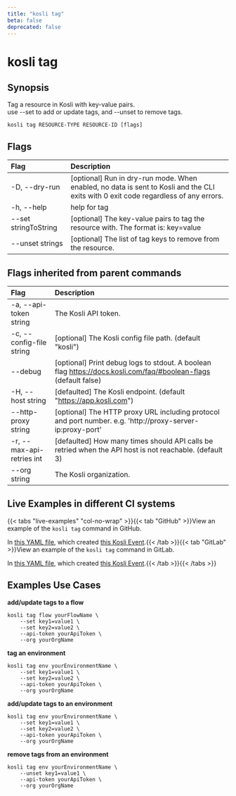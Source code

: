 ```yaml
---
title: "kosli tag"
beta: false
deprecated: false
---
```


# kosli tag

## Synopsis

Tag a resource in Kosli with key-value pairs.  
use --set to add or update tags, and --unset to remove tags.


```shell
kosli tag RESOURCE-TYPE RESOURCE-ID [flags]
```

## Flags
| Flag | Description |
| :--- | :--- |
|    -D, --dry-run  |  [optional] Run in dry-run mode. When enabled, no data is sent to Kosli and the CLI exits with 0 exit code regardless of any errors.  |
|    -h, --help  |  help for tag  |
|        --set stringToString  |  [optional] The key-value pairs to tag the resource with. The format is: key=value  |
|        --unset strings  |  [optional] The list of tag keys to remove from the resource.  |


## Flags inherited from parent commands
| Flag | Description |
| :--- | :--- |
|    -a, --api-token string  |  The Kosli API token.  |
|    -c, --config-file string  |  [optional] The Kosli config file path. (default "kosli")  |
|        --debug  |  [optional] Print debug logs to stdout. A boolean flag https://docs.kosli.com/faq/#boolean-flags (default false)  |
|    -H, --host string  |  [defaulted] The Kosli endpoint. (default "https://app.kosli.com")  |
|        --http-proxy string  |  [optional] The HTTP proxy URL including protocol and port number. e.g. 'http://proxy-server-ip:proxy-port'  |
|    -r, --max-api-retries int  |  [defaulted] How many times should API calls be retried when the API host is not reachable. (default 3)  |
|        --org string  |  The Kosli organization.  |


## Live Examples in different CI systems

{{< tabs "live-examples" "col-no-wrap" >}}{{< tab "GitHub" >}}View an example of the `kosli tag` command in GitHub.

In [this YAML file](https://app.kosli.com/api/v2/livedocs/cyber-dojo/yaml?ci=github&command=kosli+tag), which created [this Kosli Event](https://app.kosli.com/api/v2/livedocs/cyber-dojo/event?ci=github&command=kosli+tag).{{< /tab >}}{{< tab "GitLab" >}}View an example of the `kosli tag` command in GitLab.

In [this YAML file](https://app.kosli.com/api/v2/livedocs/cyber-dojo/yaml?ci=gitlab&command=kosli+tag), which created [this Kosli Event](https://app.kosli.com/api/v2/livedocs/cyber-dojo/event?ci=gitlab&command=kosli+tag).{{< /tab >}}{{< /tabs >}}

## Examples Use Cases

**add/update tags to a flow**

```shell
kosli tag flow yourFlowName \
	--set key1=value1 \
	--set key2=value2 \
	--api-token yourApiToken \
	--org yourOrgName

```

**tag an environment**

```shell
kosli tag env yourEnvironmentName \
	--set key1=value1 \
	--set key2=value2 \
	--api-token yourApiToken \
	--org yourOrgName

```

**add/update tags to an environment**

```shell
kosli tag env yourEnvironmentName \
	--set key1=value1 \
	--set key2=value2 \
	--api-token yourApiToken \
	--org yourOrgName

```

**remove tags from an environment**

```shell
kosli tag env yourEnvironmentName \
	--unset key1=value1 \
	--api-token yourApiToken \
	--org yourOrgName
```

